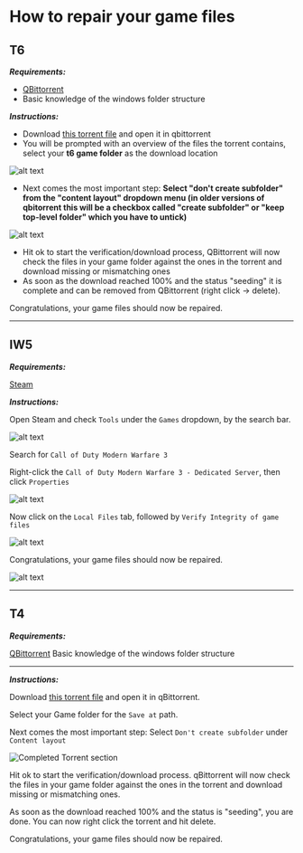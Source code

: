 # How to repair your game files

## T6

***Requirements:***
- [QBittorrent](https://www.fosshub.com/qBittorrent.html)
- Basic knowledge of the windows folder structure

***Instructions:***

- Download [this torrent file](https://drive.google.com/file/d/1loejoTfKYZhYJOaorI8XaWgtPB7zocdi/view?usp=sharing) and open it in qbittorrent
- You will be prompted with an overview of the files the torrent contains, select your **t6 game folder** as the download location

![alt text](https://i.gyazo.com/ab60efb2a5fb866d66997cda6a5fed92.png)

- Next comes the most important step: **Select "don't create subfolder" from the "content layout" dropdown menu (in older versions of qbitorrent this will be a checkbox called "create subfolder" or "keep top-level folder" which you have to untick)**

![alt text](https://i.gyazo.com/f32c04d072946509231016a435e9c521.png)

- Hit ok to start the verification/download process, QBittorrent will now check the files in your game folder against the ones in the torrent and download missing or mismatching ones
- As soon as the download reached 100% and the status "seeding" it is complete and can be removed from QBittorrent (right click -> delete).

Congratulations, your game files should now be repaired.

---

## IW5

***Requirements:***

[Steam](https://store.steampowered.com/about/)

***Instructions:***

Open Steam and check `Tools` under the `Games` dropdown, by the search bar.

![alt text](https://i.imgur.com/4KqlGal.png)

Search for `Call of Duty Modern Warfare 3`

Right-click the `Call of Duty Modern Warfare 3 - Dedicated Server`, then click `Properties`

![alt text](https://i.imgur.com/S1EnA79.png)

Now click on the `Local Files` tab, followed by `Verify Integrity of game files`

![alt text](https://i.imgur.com/01ilr1W.png)

Congratulations, your game files should now be repaired.

![alt text](https://i.imgur.com/Rv56wHA.png)

---

## T4

***Requirements:***

[QBittorrent](https://www.fosshub.com/qBittorrent.html)
Basic knowledge of the windows folder structure

---

***Instructions:***

Download [this torrent file](http://dss0.cc/alterwarez/download/pluto_t4_full_game.torrent) and open it in qBittorrent.

Select your Game folder for the `Save at` path.

Next comes the most important step: Select `Don't create subfolder` under `Content layout`

![Completed Torrent section](https://i.imgur.com/ybA1MfB.png)

Hit ok to start the verification/download process.
qBittorrent will now check the files in your game folder against the ones in the torrent and download missing or mismatching ones.

As soon as the download reached 100% and the status is "seeding", you are done. You can now right click the torrent and hit delete.

Congratulations, your game files should now be repaired.
